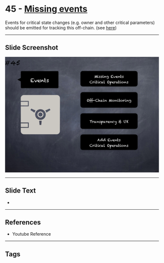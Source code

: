 # 45 - [Missing events](Missing%20events.md)
Events for critical state changes (e.g. owner and other critical parameters) should be emitted for tracking this off-chain. (see [here](https://github.com/crytic/slither/wiki/Detector-Documentation#missing-events-access-control))

___
## Slide Screenshot
![045.png](../images/pitfalls_and_best_practices101/045.png)
___
## Slide Text
- 
___
## References
- Youtube Reference
___
## Tags
